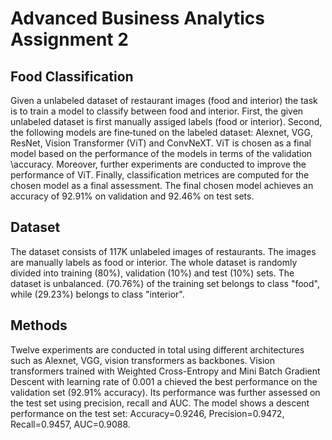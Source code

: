 # Advanced Business Analytics Assignment 2
## Food Classification

Given a unlabeled dataset of restaurant images 
(food and interior) the task is to train a model
to classify between food and interior. 
First, the given unlabeled dataset is first
manually assiged labels (food or interior).
Second, the following models are fine‐tuned on the 
labeled dataset: Alexnet, VGG, ResNet,
Vision Transformer (ViT) and ConvNeXT.
ViT is chosen as a final model based on the
performance of the models in terms of the validation 
\accuracy. Moreover, further experiments are conducted
to improve the performance of ViT. Finally, classification metrices are computed for the chosen model as a final assessment. The final chosen model achieves an accuracy of 92.91% on validation and 92.46% on test sets.

## Dataset 

The dataset consists of 117K unlabeled images of restaurants. The images are manually labels as food or interior. The whole dataset is randomly divided into training (80\%), validation (10\%) and test (10\%) sets. The dataset is unbalanced. \(70.76\%\) of the training set belongs to class "food", while \(29.23\%\) belongs to class "interior".

## Methods

Twelve experiments are conducted in 
total using different architectures such 
as Alexnet, VGG, vision transformers as backbones. 
Vision transformers trained with 
Weighted Cross-Entropy and Mini Batch Gradient 
Descent with learning rate of 0.001 a
chieved the best performance on the validation set
(92.91% accuracy). 
Its performance was further assessed on the test 
set using precision, recall and AUC. 
The model shows a descent performance on the test set:
Accuracy=0.9246, Precision=0.9472, 
Recall=0.9457, AUC=0.9088.